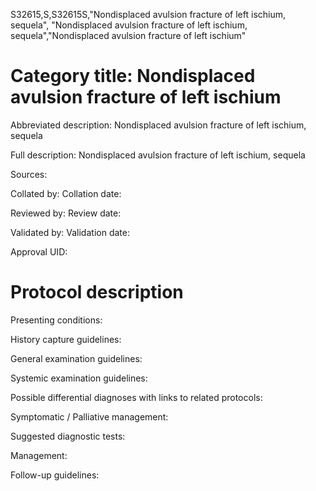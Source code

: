 S32615,S,S32615S,"Nondisplaced avulsion fracture of left ischium, sequela", "Nondisplaced avulsion fracture of left ischium, sequela","Nondisplaced avulsion fracture of left ischium"
# Category title: Nondisplaced avulsion fracture of left ischium

Abbreviated description: Nondisplaced avulsion fracture of left ischium, sequela

Full description: Nondisplaced avulsion fracture of left ischium, sequela

Sources:

Collated by:
Collation date:

Reviewed by:
Review date:

Validated by:
Validation date:

Approval UID:

# Protocol description

Presenting conditions:

History capture guidelines:

General examination guidelines:

Systemic examination guidelines:

Possible differential diagnoses with links to related protocols:

Symptomatic / Palliative management:

Suggested diagnostic tests:

Management:

Follow-up guidelines:
